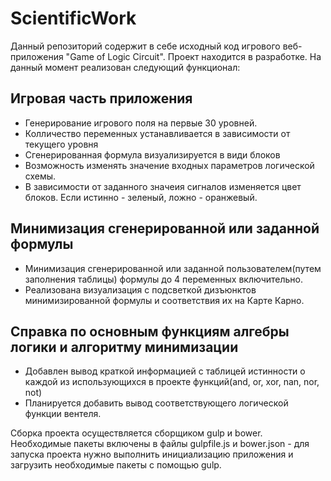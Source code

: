 # ScientificWork

Данный репозиторий содержит в себе исходный код игрового веб-приложения "Game of Logic Circuit". Проект находится в разработке. На данный момент реализован следующий функционал:

##	Игровая часть приложения
* Генерирование игрового поля на первые 30 уровней. 
* Колличество переменных устанавливается в зависимости от текущего уровня
* Сгенерированная формула визуализируется в види блоков
* Возможность изменять значение входных параметров логической схемы. 
* В зависимости от заданного значеия сигналов изменяется цвет блоков. Если истинно - зеленый, ложно - оранжевый.

##	Минимизация сгенерированной или заданной формулы
* Минимизация сгенерированной или заданной пользователем(путем заполнения таблицы) формулы до 4 переменных включительно.
* Реализована визуализация с подсветкой дизъюнктов минимизированной формулы и соответствия их на Карте Карно.

##	Справка по основным функциям алгебры логики и алгоритму минимизации
* Добавлен вывод краткой информацией с таблицей истинности о каждой из использующихся в проекте функций(and, or, xor, nan, nor, not)
* Планируется добавить вывод соответствующего логической функции вентеля.


Сборка проекта осуществляется сборщиком gulp и bower. Необходимые пакеты включены в файлы gulpfile.js и bower.json - для запуска проекта нужно выполнить инициализацию приложения и загрузить необходимые пакеты с помощью gulp.